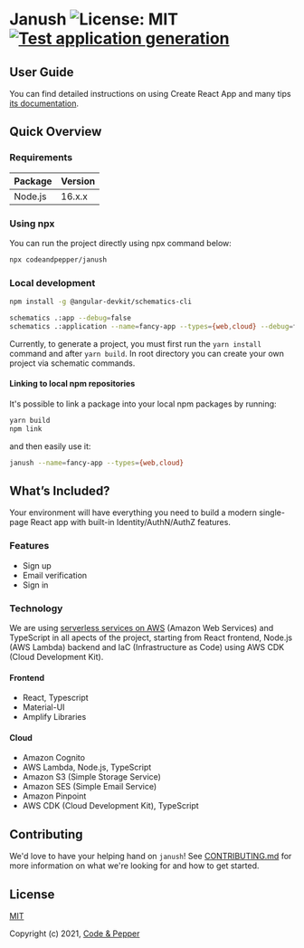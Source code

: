 # Janush ![License: MIT](https://img.shields.io/badge/License-MIT-green.svg) [![Test application generation](https://github.com/codeandpepper/janush/actions/workflows/main.yml/badge.svg)](https://github.com/codeandpepper/janush/actions/workflows/main.yml)

## User Guide

You can find detailed instructions on using Create React App and many tips [its documentation](https://codeandpepper.github.io/janush/).

## Quick Overview

### Requirements
Package | Version
--- | --- 
Node.js | 16.x.x 

### Using npx
You can run the project directly using npx command below:

```sh
npx codeandpepper/janush
```

### Local development

```sh
npm install -g @angular-devkit/schematics-cli

schematics .:app --debug=false
schematics .:application --name=fancy-app --types={web,cloud} --debug=false
```

Currently, to generate a project, you must first  run the `yarn install` command and after `yarn build`. In root directory you can create your own project via schematic commands.

#### Linking to local npm repositories

It's possible to link a package into your local npm packages by running:
```sh
yarn build
npm link
```
and then easily use it:
```sh
janush --name=fancy-app --types={web,cloud}
```

## What’s Included?

Your environment will have everything you need to build a modern single-page React app with built-in Identity/AuthN/AuthZ features.

### Features

* Sign up
* Email verification
* Sign in

### Technology

We are using [serverless services on AWS](https://aws.amazon.com/serverless/#Serverless_Services_on_AWS) (Amazon Web Services) and TypeScript in all apects of the project, starting from React frontend, Node.js (AWS Lambda) backend and IaC (Infrastructure as Code) using AWS CDK (Cloud Development Kit).

#### Frontend
* React, Typescript
* Material-UI
* Amplify Libraries

#### Cloud
* Amazon Cognito
* AWS Lambda, Node.js, TypeScript
* Amazon S3 (Simple Storage Service)
* Amazon SES (Simple Email Service)
* Amazon Pinpoint
* AWS CDK (Cloud Development Kit), TypeScript

## Contributing

We'd love to have your helping hand on `janush`! See [CONTRIBUTING.md](CONTRIBUTING.md) for more information on what we're looking for and how to get started.

## License

[MIT](https://opensource.org/licenses/MIT)

Copyright (c) 2021, [Code & Pepper](https://codeandpepper.com/)
